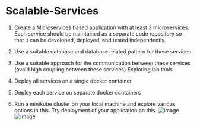 # Scalable-Services

1. Create a Microservices based application with at least 3 microservices. Each service should be maintained as a separate code repository so that 
it can be developed, deployed, and tested independently. 
2. Use a suitable database and database related pattern for these services
3. Use a suitable approach for the communication between these services (avoid high coupling between these services)
   Exploring lab tools
5. Deploy all services on a single docker container
6. Deploy each service on separate docker containers


7. Run a minikube cluster on your local machine and explore various options in this. Try deployment of your application on this.
![image](https://github.com/atheeswaran/Scalable-Services/assets/19812046/f9878ff0-8110-4a81-bcfa-a4ac253405dc)
![image](https://github.com/atheeswaran/Scalable-Services/assets/19812046/b357df85-79ec-410d-8e15-d8620ed189a2)




